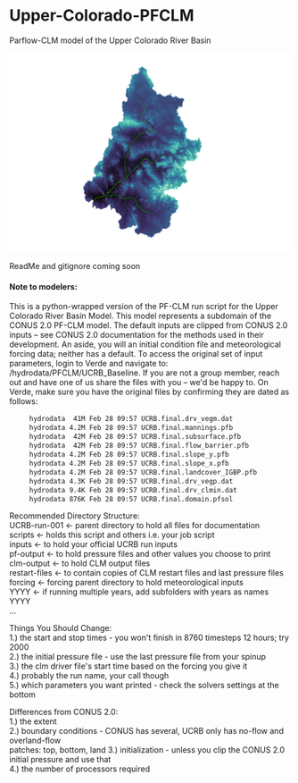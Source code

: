 # Upper-Colorado-PFCLM

Parflow-CLM model of the Upper Colorado River Basin 

![new_layout](ReadMe_Image.png)

ReadMe and gitignore coming soon

#### Note to modelers:
This is a python-wrapped version of the PF-CLM run script for the Upper Colorado River
Basin Model. This model represents a subdomain of the CONUS 2.0 PF-CLM model. The default
inputs are clipped from CONUS 2.0 inputs – see CONUS 2.0 documentation for the methods
used in their development. An aside, you will an initial condition file and meteorological
forcing data; neither has a default. To access the original set of input parameters, login 
to Verde and navigate to: /hydrodata/PFCLM/UCRB_Baseline. If you are not a group member, 
reach out and have one of us share the files with you – we'd be happy to. On Verde, make 
sure you have the original files by confirming they are dated as follows:  

         hydrodata  41M Feb 28 09:57 UCRB.final.drv_vegm.dat  
         hydrodata 4.2M Feb 28 09:57 UCRB.final.mannings.pfb  
         hydrodata  42M Feb 28 09:57 UCRB.final.subsurface.pfb  
         hydrodata  42M Feb 28 09:57 UCRB.final.flow_barrier.pfb  
         hydrodata 4.2M Feb 28 09:57 UCRB.final.slope_y.pfb  
         hydrodata 4.2M Feb 28 09:57 UCRB.final.slope_x.pfb  
         hydrodata 4.2M Feb 28 09:57 UCRB.final.landcover_IGBP.pfb  
         hydrodata 4.3K Feb 28 09:57 UCRB.final.drv_vegp.dat  
         hydrodata 9.4K Feb 28 09:57 UCRB.final.drv_clmin.dat  
         hydrodata 876K Feb 28 09:57 UCRB.final.domain.pfsol  
         
Recommended Directory Structure:  
    UCRB-run-001         <- parent directory to hold all files for documentation  
        scripts          <- holds this script and others i.e. your job script  
        inputs           <- to hold your official UCRB run inputs  
        pf-output        <- to hold pressure files and other values you choose to print  
        clm-output       <- to hold CLM output files  
        restart-files    <- to contain copies of CLM restart files and last pressure files  
        forcing          <- forcing parent directory to hold meteorological inputs  
            YYYY         <- if running multiple years, add subfolders with years as names  
            YYYY  
            ...  
   
Things You Should Change:  
    1.) the start and stop times - you won't finish in 8760 timesteps 12 hours; try 2000  
    2.) the initial pressure file - use the last pressure file from your spinup  
    3.) the clm driver file's start time based on the forcing you give it  
    4.) probably the run name, your call though  
    5.) which parameters you want printed - check the solvers settings at the bottom  
      
Differences from CONUS 2.0:  
    1.) the extent  
    2.) boundary conditions - CONUS has several, UCRB only has no-flow and overland-flow  
            patches: top, bottom, land
    3.) initialization - unless you clip the CONUS 2.0 initial pressure and use that  
    4.) the number of processors required  
